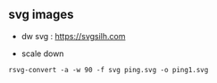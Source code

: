 


## svg images
* dw svg : https://svgsilh.com

* scale down

```
rsvg-convert -a -w 90 -f svg ping.svg -o ping1.svg
```
